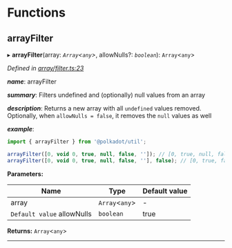 

# Functions

<a id="arrayfilter"></a>

##  arrayFilter

▸ **arrayFilter**(array: *`Array`<`any`>*, allowNulls?: *`boolean`*): `Array`<`any`>

*Defined in [array/filter.ts:23](https://github.com/polkadot-js/common/blob/9f9ceff/packages/util/src/array/filter.ts#L23)*

*__name__*: arrayFilter

*__summary__*: Filters undefined and (optionally) null values from an array

*__description__*: Returns a new array with all `undefined` values removed. Optionally, when `allowNulls = false`, it removes the `null` values as well

*__example__*:   

```javascript
import { arrayFilter } from '@polkadot/util';

arrayFilter([0, void 0, true, null, false, '']); // [0, true, null, false, '']
arrayFilter([0, void 0, true, null, false, ''], false); // [0, true, false, '']
```

**Parameters:**

| Name | Type | Default value |
| ------ | ------ | ------ |
| array | `Array`<`any`> | - |
| `Default value` allowNulls | `boolean` | true |

**Returns:** `Array`<`any`>

___

